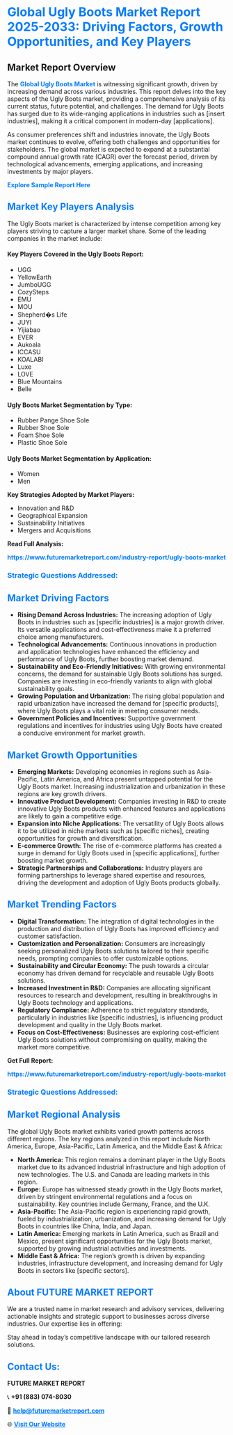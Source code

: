 <h1 style="color: #007BFF;">Global Ugly Boots Market Report 2025-2033: Driving Factors, Growth Opportunities, and Key Players</h1>

<section id="overview">
<h2>Market Report Overview</h2>
<p>The <a href="https://www.futuremarketreport.com/industry-report/ugly-boots-market" style="color: #007BFF; text-decoration: none;"><strong>Global Ugly Boots Market</strong></a> is witnessing significant growth, driven by increasing demand across various industries. This report delves into the key aspects of the Ugly Boots market, providing a comprehensive analysis of its current status, future potential, and challenges. The demand for Ugly Boots has surged due to its wide-ranging applications in industries such as [insert industries], making it a critical component in modern-day [applications].</p>
<p>As consumer preferences shift and industries innovate, the Ugly Boots market continues to evolve, offering both challenges and opportunities for stakeholders. The global market is expected to expand at a substantial compound annual growth rate (CAGR) over the forecast period, driven by technological advancements, emerging applications, and increasing investments by major players.</p>
</section>

<section id="overview">
<p><a href="https://www.futuremarketreport.com/request-sample/reportId=105228" style="color: #007BFF; text-decoration: none;"><strong>Explore Sample Report Here</strong></a></p>
</section>

<section id="key-players">
<h2 style="color: #007BFF;">Market Key Players Analysis</h2>
<p>The Ugly Boots market is characterized by intense competition among key players striving to capture a larger market share. Some of the leading companies in the market include:</p>
<h4>Key Players Covered in the Ugly Boots Report:</h4>
<ul><li>UGG</li><li>YellowEarth</li><li>JumboUGG</li><li>CozySteps</li><li>EMU</li><li>MOU</li><li>Shepherd�s Life</li><li>JUYI</li><li>Yijiabao</li><li>EVER</li><li>Aukoala</li><li>ICCASU</li><li>KOALABI</li><li>Luxe</li><li>LOVE</li><li>Blue Mountains</li><li>Belle</li></ul>
<h4>Ugly Boots Market Segmentation by Type:</h4>
<ul><li>Rubber Pange Shoe Sole</li><li>Rubber Shoe Sole</li><li>Foam Shoe Sole</li><li>Plastic Shoe Sole</li></ul>

<h4>Ugly Boots Market Segmentation by Application:</h4>
<ul><li>Women</li><li>Men</li></ul>
<p><strong>Key Strategies Adopted by Market Players:</strong></p>
<ul>
<li>Innovation and R&D</li>
<li>Geographical Expansion</li>
<li>Sustainability Initiatives</li>
<li>Mergers and Acquisitions</li>
</ul>
</section>

<section>
<p><strong>Read Full Analysis: </strong></p><a href="https://www.futuremarketreport.com/industry-report/ugly-boots-market" style="color: #007BFF; text-decoration: none;"><strong>https://www.futuremarketreport.com/industry-report/ugly-boots-market</strong></a>
<h3 style="color: #007BFF;">Strategic Questions Addressed:</h3>
</section>

<section id="driving-factors">
<h2 style="color: #007BFF;">Market Driving Factors</h2>
<ul>
<li><strong>Rising Demand Across Industries:</strong> The increasing adoption of Ugly Boots in industries such as [specific industries] is a major growth driver. Its versatile applications and cost-effectiveness make it a preferred choice among manufacturers.</li>
<li><strong>Technological Advancements:</strong> Continuous innovations in production and application technologies have enhanced the efficiency and performance of Ugly Boots, further boosting market demand.</li>
<li><strong>Sustainability and Eco-Friendly Initiatives:</strong> With growing environmental concerns, the demand for sustainable Ugly Boots solutions has surged. Companies are investing in eco-friendly variants to align with global sustainability goals.</li>
<li><strong>Growing Population and Urbanization:</strong> The rising global population and rapid urbanization have increased the demand for [specific products], where Ugly Boots plays a vital role in meeting consumer needs.</li>
<li><strong>Government Policies and Incentives:</strong> Supportive government regulations and incentives for industries using Ugly Boots have created a conducive environment for market growth.</li>
</ul>
</section>

<section id="growth-opportunities">
<h2 style="color: #007BFF;">Market Growth Opportunities</h2>
<ul>
<li><strong>Emerging Markets:</strong> Developing economies in regions such as Asia-Pacific, Latin America, and Africa present untapped potential for the Ugly Boots market. Increasing industrialization and urbanization in these regions are key growth drivers.</li>
<li><strong>Innovative Product Development:</strong> Companies investing in R&D to create innovative Ugly Boots products with enhanced features and applications are likely to gain a competitive edge.</li>
<li><strong>Expansion into Niche Applications:</strong> The versatility of Ugly Boots allows it to be utilized in niche markets such as [specific niches], creating opportunities for growth and diversification.</li>
<li><strong>E-commerce Growth:</strong> The rise of e-commerce platforms has created a surge in demand for Ugly Boots used in [specific applications], further boosting market growth.</li>
<li><strong>Strategic Partnerships and Collaborations:</strong> Industry players are forming partnerships to leverage shared expertise and resources, driving the development and adoption of Ugly Boots products globally.</li>
</ul>
</section>

<section id="trending-factors">
<h2 style="color: #007BFF;">Market Trending Factors</h2>
<ul>
<li><strong>Digital Transformation:</strong> The integration of digital technologies in the production and distribution of Ugly Boots has improved efficiency and customer satisfaction.</li>
<li><strong>Customization and Personalization:</strong> Consumers are increasingly seeking personalized Ugly Boots solutions tailored to their specific needs, prompting companies to offer customizable options.</li>
<li><strong>Sustainability and Circular Economy:</strong> The push towards a circular economy has driven demand for recyclable and reusable Ugly Boots solutions.</li>
<li><strong>Increased Investment in R&D:</strong> Companies are allocating significant resources to research and development, resulting in breakthroughs in Ugly Boots technology and applications.</li>
<li><strong>Regulatory Compliance:</strong> Adherence to strict regulatory standards, particularly in industries like [specific industries], is influencing product development and quality in the Ugly Boots market.</li>
<li><strong>Focus on Cost-Effectiveness:</strong> Businesses are exploring cost-efficient Ugly Boots solutions without compromising on quality, making the market more competitive.</li>
</ul>
</section>

<section>
<p><strong>Get Full Report: </strong></p><a href="https://www.futuremarketreport.com/industry-report/ugly-boots-market" style="color: #007BFF; text-decoration: none;"><strong>https://www.futuremarketreport.com/industry-report/ugly-boots-market</strong></a>
<h3 style="color: #007BFF;">Strategic Questions Addressed:</h3>
</section>


<section id="regional-analysis">
<h2 style="color: #007BFF;">Market Regional Analysis</h2>
<p>The global Ugly Boots market exhibits varied growth patterns across different regions. The key regions analyzed in this report include North America, Europe, Asia-Pacific, Latin America, and the Middle East & Africa:</p>
<ul>
<li><strong>North America:</strong> This region remains a dominant player in the Ugly Boots market due to its advanced industrial infrastructure and high adoption of new technologies. The U.S. and Canada are leading markets in this region.</li>
<li><strong>Europe:</strong> Europe has witnessed steady growth in the Ugly Boots market, driven by stringent environmental regulations and a focus on sustainability. Key countries include Germany, France, and the U.K.</li>
<li><strong>Asia-Pacific:</strong> The Asia-Pacific region is experiencing rapid growth, fueled by industrialization, urbanization, and increasing demand for Ugly Boots in countries like China, India, and Japan.</li>
<li><strong>Latin America:</strong> Emerging markets in Latin America, such as Brazil and Mexico, present significant opportunities for the Ugly Boots market, supported by growing industrial activities and investments.</li>
<li><strong>Middle East & Africa:</strong> The region’s growth is driven by expanding industries, infrastructure development, and increasing demand for Ugly Boots in sectors like [specific sectors].</li>
</ul>
</section>

<footer>
<h2 style="color: #007BFF;">About FUTURE MARKET REPORT</h2>
<p>We are a trusted name in market research and advisory services, delivering actionable insights and strategic support to businesses across diverse industries. Our expertise lies in offering:</p>

<p>Stay ahead in today’s competitive landscape with our tailored research solutions.</p>

<h2 style="color: #007BFF;">Contact Us:</h2>
<p><strong>FUTURE MARKET REPORT</strong></p>
<p>📞 <strong>+91 (883) 074-8030</strong></p>
<p>📧 <strong><a href="mailto:help@futuremarketreport.com" style="color: #007BFF;">help@futuremarketreport.com</a></strong></p>
<p>🌐 <strong><a href="https://www.futuremarketreport.com/" style="color: #007BFF;">Visit Our Website</a></strong></p>
</footer>